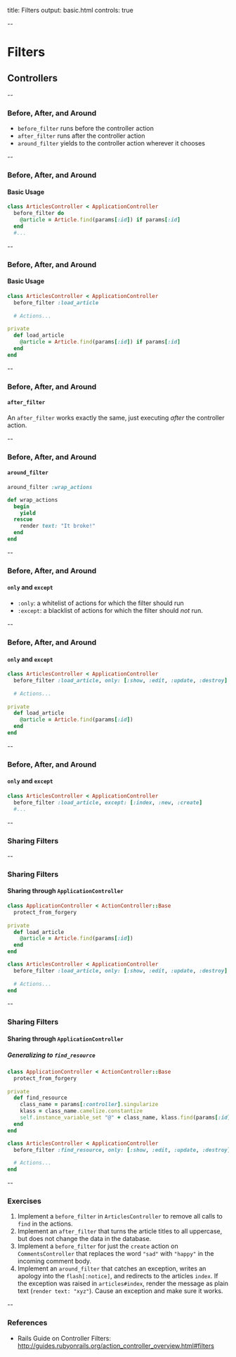 title: Filters
output: basic.html
controls: true

--

# Filters
## Controllers

--

### Before, After, and Around

* `before_filter` runs before the controller action
* `after_filter` runs after the controller action
* `around_filter` yields to the controller action wherever it chooses

--

### Before, After, and Around
#### Basic Usage


```ruby
class ArticlesController < ApplicationController
  before_filter do
    @article = Article.find(params[:id]) if params[:id]
  end
  #...
```

--

### Before, After, and Around
#### Basic Usage

```ruby
class ArticlesController < ApplicationController
  before_filter :load_article
  
  # Actions...
  
private  
  def load_article
    @article = Article.find(params[:id]) if params[:id]
  end
end
```

--

### Before, After, and Around
#### `after_filter`

An `after_filter` works exactly the same, just executing _after_ the controller action.

--

### Before, After, and Around
#### `around_filter`

```ruby
around_filter :wrap_actions

def wrap_actions
  begin
    yield
  rescue
    render text: "It broke!"
  end
end
```

--

### Before, After, and Around
#### `only` and `except`

* `:only`: a whitelist of actions for which the filter should run
* `:except`: a blacklist of actions for which the filter should *not* run.

--

### Before, After, and Around
#### `only` and `except`

```ruby
class ArticlesController < ApplicationController
  before_filter :load_article, only: [:show, :edit, :update, :destroy]
  
  # Actions...
  
private  
  def load_article
    @article = Article.find(params[:id])
  end
end
```

--

### Before, After, and Around
#### `only` and `except`

```ruby
class ArticlesController < ApplicationController
  before_filter :load_article, except: [:index, :new, :create]
  #...
```

--

### Sharing Filters


--

### Sharing Filters
#### Sharing through `ApplicationController`

```ruby
class ApplicationController < ActionController::Base
  protect_from_forgery
  
private
  def load_article
    @article = Article.find(params[:id])
  end
end

class ArticlesController < ApplicationController
  before_filter :load_article, only: [:show, :edit, :update, :destroy]
  
  # Actions...
end
```

--

### Sharing Filters
#### Sharing through `ApplicationController`
##### Generalizing to `find_resource`


```ruby
class ApplicationController < ActionController::Base
  protect_from_forgery
  
private
  def find_resource
    class_name = params[:controller].singularize
    klass = class_name.camelize.constantize
    self.instance_variable_set "@" + class_name, klass.find(params[:id])
  end
end

class ArticlesController < ApplicationController
  before_filter :find_resource, only: [:show, :edit, :update, :destroy]
  
  # Actions...
end
```

--

### Exercises

1. Implement a `before_filter` in `ArticlesController` to remove all calls to `find` in the actions.
2. Implement an `after_filter` that turns the article titles to all uppercase, but does not change the data in the database.
3. Implement a `before_filter` for just the `create` action on `CommentsController` that replaces the word `"sad"` with `"happy"` in the incoming comment body.
4. Implement an `around_filter` that catches an exception, writes an apology into the `flash[:notice]`, and redirects to the articles `index`. If the exception was raised in `articles#index`, render the message as plain text (`render text: "xyz"`). Cause an exception and make sure it works.

--

### References

* Rails Guide on Controller Filters: http://guides.rubyonrails.org/action_controller_overview.html#filters

